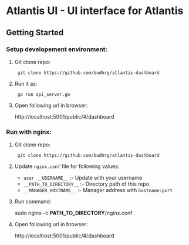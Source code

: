 # Atlantis UI - UI interface for Atlantis

## Getting Started

### Setup developement environment:
1. Git clone repo:

        git clone https://github.com/budhrg/atlantis-dashboard

2. Run it as:

        go run api_server.go

3. Open following url in browser:

    http://localhost:5001/public/#/dashboard

### Run with nginx:
1. Git clone repo:

        git clone https://github.com/budhrg/atlantis-dashboard

2. Update `nginx.conf` file for following values:

     - `user __USERNAME__` :- Update with your username
     - `__PATH_TO_DIRECTORY__` :- Directory path of this repo
     - `__MANAGER_HOSTNAME__` :- Manager address with `hostname:port`

3. Run command:

    sudo nginx -c __PATH_TO_DIRECTORY__/nginx.conf

4. Open following url in browser:

    http://localhost:5001/public/#/dashboard
